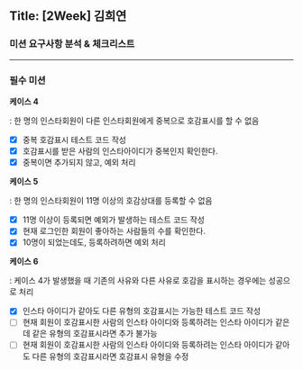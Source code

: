 ## **Title: [2Week] 김희연**

### **미션 요구사항 분석 & 체크리스트**

---

### 필수 미션

**케이스 4**

: 한 명의 인스타회원이 다른 인스타회원에게 중복으로 호감표시를 할 수 없음

- [x]  중복 호감표시 테스트 코드 작성
- [x]  호감표시를 받은 사람의 인스타아이디가 중복인지 확인한다.
- [x]  중복이면 추가되지 않고, 예외 처리

**케이스 5**

: 한 명의 인스타회원이 11명 이상의 호감상대를 등록할 수 없음

- [x]  11명 이상이 등록되면 예외가 발생하는 테스트 코드 작성
- [x]  현재 로그인한 회원이 좋아하는 사람들의 수를 확인한다.
- [x]  10명이 되었는데도, 등록하려하면 예외 처리

  **케이스 6**

: 케이스 4가 발생했을 때 기존의 사유와 다른 사유로 호감을 표시하는 경우에는 성공으로 처리

- [x]  인스타 아이디가 같아도 다른 유형의 호감표시는 가능한 테스트 코드 작성
- [ ]  현재 회원이 호감표시한 사람의 인스타 아이디와 등록하려는 인스타 아이디가 같은데 같은 유형의 호감표시라면 추가 불가능
- [ ]  현재 회원이 호감표시한 사람의 인스타 아이디와 등록하려는 인스타 아이디가 같아도 다른 유형의 호감표시라면 호감표시 유형을 수정